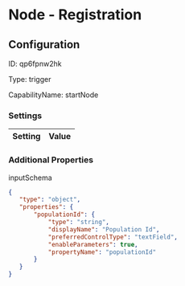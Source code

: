 # Node - Registration
## Configuration
ID:  qp6fpnw2hk

Type: trigger 

CapabilityName: startNode

### Settings
| Setting | Value  |
| :------------------------ | ---------------------------------------- |
 




### Additional Properties
inputSchema
 ```json 
{
	"type": "object",
	"properties": {
		"populationId": {
			"type": "string",
			"displayName": "Population Id",
			"preferredControlType": "textField",
			"enableParameters": true,
			"propertyName": "populationId"
		}
	}
}
```



